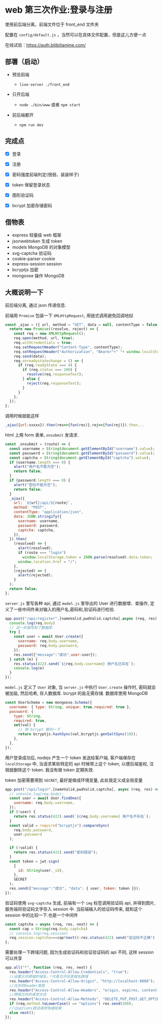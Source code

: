 # web 第三次作业:登录与注册

使用前后端分离，前端文件位于 front_end 文件夹

配置在 `config/default.js` ，当然可以在具体文件配置，但是这儿方便一点

在线试验：https://auth.bilibilianime.com/

## 部署（启动）

- 预览前端
  - `live-server ./front_end` 

- 只开后端
  - `node ./bin/www` 或者 `npm start`
- 前后端都开
  - `npm run dev`

## 完成点

- [x] 登录

- [x] 注册

- [x] 密码强度前端判定(很弱，装装样子)

- [x] token 保留登录状态

- [x] 图形验证码

- [x] bcrypt 加密存储密码

## 借物表

- express 轻量级 web 框架
- jsonwebtoken 生成 token 
- models MongoDB 的对象模型
- svg-captcha 验证码
- cookie-parser cookie
- express-session session
- bcryptjs 加密
- mongoose 操作 MongoDB

## 大概说明一下

前后端分离, 通过 json 传递信息. 

前端用 `Promise` 包装一下 `XMLHttpRequest`, 用链式调用避免回调地狱

```js 
const _ajax = ({ url, method = "GET", data = null, contentType = false }) => {
  return new Promise((resolve, reject) => {
    const req = new XMLHttpRequest();
    req.open(method, url, true);
    req.withCredentials = true;
    req.setRequestHeader("Content-Type", contentType);
    req.setRequestHeader("Authorization", "Bearer"+" "+ window.localStorage.token);
    req.send(data);
    req.onreadystatechange = () => {
      if (req.readyState === 4) {
        if (req.status === 200) {
          resolve(req.responseText);
        } else {
          reject(req.responseText);
        }
      }
    };
  });
};
```
调用时候就能这样

```js
_ajax({url:xxxxx}).then(res=>{fun(res)},rej=>{fun(rej)}).then...
```

html 上用 form 表单, `onsubmit` 发请求.

```js
const _onsubmit = (route) => {
  const username = String(document.getElementById("username").value);
  const password = String(document.getElementById("password").value);
  const captcha = String(document.getElementById("captcha").value);
  if (username.length === 0) {
    alert("用户名不能为空");
    return false;
  }
  if (password.length === 0) {
    alert("密码不能为空");
    return false;
  }
  _ajax({
    url: `${url}/api/${route}`,
    method: "POST",
    contentType: "application/json",
    data: JSON.stringify({
      username: username,
      password: password,
      captcha: captcha,
    }),
  }).then(
    (resolved) => {
      alert(resolved);
      if (route === "login")
        window.localStorage.token = JSON.parse(resolved).data.token;
      window.location.href = "/";
    },
    (rejected) => {
      alert(rejected);
    }
  );
  return false;
};
```



`server.js` 里写各种 api, 通过 `model.js` 里导出的 User 进行数据增、查操作,
定义了一些中间件来对输入的用户名,密码和,验证码进行检验. 

```js 
app.post("/api/register",[nameValid,pwdValid,captcha],async (req, res) => {
  console.log(req.body)
  // 这一步就写到了数据库
  try {
    const user = await User.create({
      username: req.body.username,
      password: req.body.password,
    });
    res.send({"message":"成功",user:user});
  } catch (e) {
    res.status(422).send(`${req.body.username} 用户名已存在`);
    console.log(e)
  }
});
```

`model.js` 定义了 `User` 对象, 当 `server.js` 中执行 `User.create` 操作时,
密码就会被加盐, 然后哈希, 存入数据库. bcrypt 的盐无需存储. 数据库使用 MongoDB 

```js 
const UserSchema = new mongoose.Schema({
  username: { type: String, unique: true,required: true },
  password: {
    type: String,
    required: true,
    set(val) {
      // 用 bcrypt 散列一下
      return bcryptjs.hashSync(val,bcryptjs.genSaltSync(10));
    },
  },
});
```

用户登录成功后, nodejs 产生一个 token 发送给客户端, 客户端保存在 `localStorage`
中, 当请求某些特定的 api 时候带上这个 token, 以便后端鉴权, 注销就删除这个
token. 我没有做 token 定期失效.

token 加密需要用到 `SECRET`, 最好是做成环境变量, 此处我定义成全局变量

```js 
app.post("/api/login",[nameValid,pwdValid,captcha], async (req, res) => {
  // console.log(req.body);
  const user = await User.findOne({
    username: req.body.username,
  });
  if (!user) {
    return res.status(422).send(`${req.body.username} 用户名不存在`);
  }
  const valid = require("bcryptjs").compareSync(
    req.body.password,
    user.password
  );

  if (!valid) {
    return res.status(422).send("密码错误");
  }
  const token = jwt.sign(
    {
      id: String(user._id),
    },
    SECRET
  );
  res.send({"message":"成功", "data": { user, token: token }});
});
```

验证码使用 `svg-captcha` 生成, 前端有一个 `img` 标签调用验证码 api, 并得到图片,
服务端将验证码文字存入 session 中. 当前端输入的验证码传来, 就和这个 session
中的比较一下.也是一个中间件

```js 
const captcha = async (req, res, next) => {
  const cap = String(req.body.captcha)
  // console.log(req.session)
  req.session.captcha===cap?next():res.status(422).send("验证码不正确")
};
```

需要处理一下跨域问题, 因为生成验证码和验证验证码的 api 不同, 这样
session 可以共享

```js 
app.all("*", function (req, res, next) {
  res.header("Access-Control-Allow-Credentials", "true");
  //设置允许跨域的域名，*代表允许任意域名跨域
  res.header("Access-Control-Allow-Origin", "http://localhost:8080");
  //允许的header类型
  res.header("Access-Control-Allow-Headers", "origin, expires, content-type, x-e4m-with, authorization");
  //跨域允许的请求方式
  res.header("Access-Control-Allow-Methods", "DELETE,PUT,POST,GET,OPTIONS");
  if (req.method.toLowerCase() == "options") res.send(200);
  //让options尝试请求快速结束
  else next();
});
```
